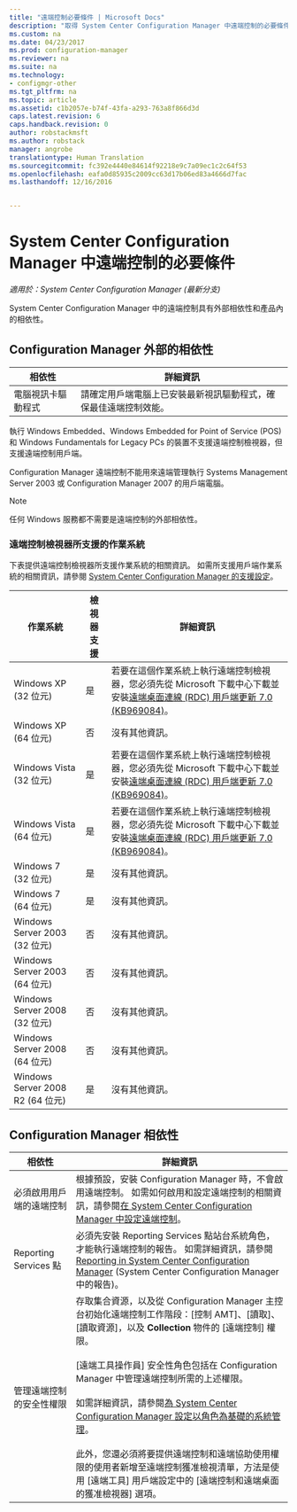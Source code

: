 ```yaml
---
title: "遠端控制必要條件 | Microsoft Docs"
description: "取得 System Center Configuration Manager 中遠端控制的必要條件。"
ms.custom: na
ms.date: 04/23/2017
ms.prod: configuration-manager
ms.reviewer: na
ms.suite: na
ms.technology:
- configmgr-other
ms.tgt_pltfrm: na
ms.topic: article
ms.assetid: c1b2057e-b74f-43fa-a293-763a8f866d3d
caps.latest.revision: 6
caps.handback.revision: 0
author: robstackmsft
ms.author: robstack
manager: angrobe
translationtype: Human Translation
ms.sourcegitcommit: fc392e4440e84614f92218e9c7a09ec1c2c64f53
ms.openlocfilehash: eafa0d85935c2009cc63d17b06ed83a4666d7fac
ms.lasthandoff: 12/16/2016


---
```

# <a name="prerequisites-for-remote-control-in-system-center-configuration-manager"></a>System Center Configuration Manager 中遠端控制的必要條件

*適用於：System Center Configuration Manager (最新分支)*

System Center Configuration Manager 中的遠端控制具有外部相依性和產品內的相依性。  

## <a name="dependencies-external-to-configuration-manager"></a>Configuration Manager 外部的相依性  

|相依性|詳細資訊|  
|----------------|----------------------|  
|電腦視訊卡驅動程式|請確定用戶端電腦上已安裝最新視訊驅動程式，確保最佳遠端控制效能。|  

 執行 Windows Embedded、Windows Embedded for Point of Service (POS) 和 Windows Fundamentals for Legacy PCs 的裝置不支援遠端控制檢視器，但支援遠端控制用戶端。  

 Configuration Manager 遠端控制不能用來遠端管理執行 Systems Management Server 2003 或 Configuration Manager 2007 的用戶端電腦。  

> [!NOTE]  
>  任何 Windows 服務都不需要是遠端控制的外部相依性。  

### <a name="supported-operating-systems-for-the-remote-control-viewer"></a>遠端控制檢視器所支援的作業系統  
 下表提供遠端控制檢視器所支援作業系統的相關資訊。 如需所支援用戶端作業系統的相關資訊，請參閱 [System Center Configuration Manager 的支援設定](../../../../core/plan-design/configs/supported-configurations.md)。  

|作業系統|檢視器支援|詳細資訊|  
|----------------------|--------------------|----------------------|  
|Windows XP (32 位元)|是|若要在這個作業系統上執行遠端控制檢視器，您必須先從 Microsoft 下載中心下載並安裝[遠端桌面連線 (RDC) 用戶端更新 7.0 (KB969084)](https://www.microsoft.com/en-us/download/details.aspx?id=12767)。|  
|Windows XP (64 位元)|否|沒有其他資訊。|  
|Windows Vista (32 位元)|是|若要在這個作業系統上執行遠端控制檢視器，您必須先從 Microsoft 下載中心下載並安裝[遠端桌面連線 (RDC) 用戶端更新 7.0 (KB969084)](https://www.microsoft.com/en-us/download/details.aspx?id=12767)。|  
|Windows Vista (64 位元)|是|若要在這個作業系統上執行遠端控制檢視器，您必須先從 Microsoft 下載中心下載並安裝[遠端桌面連線 (RDC) 用戶端更新 7.0 (KB969084)](https://www.microsoft.com/en-us/download/details.aspx?id=12767)。|  
|Windows 7 (32 位元)|是|沒有其他資訊。|  
|Windows 7 (64 位元)|是|沒有其他資訊。|  
|Windows Server 2003 (32 位元)|否|沒有其他資訊。|  
|Windows Server 2003 (64 位元)|否|沒有其他資訊。|  
|Windows Server 2008 (32 位元)|否|沒有其他資訊。|  
|Windows Server 2008 (64 位元)|否|沒有其他資訊。|  
|Windows Server 2008 R2 (64 位元)|是|沒有其他資訊。|  

## <a name="configuration-manager-dependencies"></a>Configuration Manager 相依性  

|相依性|詳細資訊|  
|----------------|----------------------|  
|必須啟用用戶端的遠端控制|根據預設，安裝 Configuration Manager 時，不會啟用遠端控制。 如需如何啟用和設定遠端控制的相關資訊，請參閱[在 System Center Configuration Manager 中設定遠端控制](../../../../core/clients/manage/remote-control/configuring-remote-control.md)。|  
|Reporting Services 點|必須先安裝 Reporting Services 點站台系統角色，才能執行遠端控制的報告。 如需詳細資訊，請參閱 [Reporting in System Center Configuration Manager](../../../../core/servers/manage/reporting.md) (System Center Configuration Manager 中的報告)。|  
|管理遠端控制的安全性權限|存取集合資源，以及從 Configuration Manager 主控台初始化遠端控制工作階段：[控制 AMT]、[讀取]、[讀取資源]，以及 **Collection** 物件的 [遠端控制] 權限。<br /><br /> [遠端工具操作員] 安全性角色包括在 Configuration Manager 中管理遠端控制所需的上述權限。<br /><br /> 如需詳細資訊，請參閱[為 System Center Configuration Manager 設定以角色為基礎的系統管理](../../../../core/servers/deploy/configure/configure-role-based-administration.md)。<br /><br /> 此外，您還必須將要提供遠端控制和遠端協助使用權限的使用者新增至遠端控制獲准檢視清單，方法是使用 [遠端工具]  用戶端設定中的 [遠端控制和遠端桌面的獲准檢視器]  選項。|  

